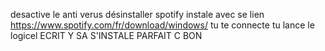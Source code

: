 desactive le anti verus
désinstaller spotify
instale avec se lien https://www.spotify.com/fr/download/windows/
tu te connecte 
tu lance le logicel 
ECRIT Y 
SA S'INSTALE
PARFAIT C BON 
